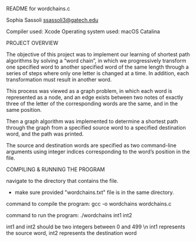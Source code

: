 README for wordchains.c

Sophia Sassoli
ssassoli3@gatech.edu

Compiler used: Xcode
Operating system used: macOS Catalina


PROJECT OVERVIEW

The objective of this project was to implement our learning of shortest path algorithms by solving a “word chain”, in which we progressively transform one specified word to another specified word of the same length through a series of steps where only one letter is 
changed at a time. In addition, each transformation must result in another word.

This process was viewed as a graph problem, in which each word is represented as a node, and an edge exists between two notes of exactly three of the letter of the corresponding words are the same, and in the same position. 

Then a graph algorithm was implemented to determine a shortest path through the graph from a specified source word to a specified destination word, and the path was printed.

The source and destination words are specified as two command-line arguments using integer indices corresponding to the word’s position in the file.

COMPILING & RUNNING THE PROGRAM

navigate to the directory that contains the file.
* make sure provided "wordchains.txt" file is in the same directory.

command to compile the program:
gcc -o wordchains wordchains.c

command to run the program:
./wordchains int1 int2

int1 and int2 should be two integers between 0 and 499 \n
int1 represents the source word, int2 represents the destination word
